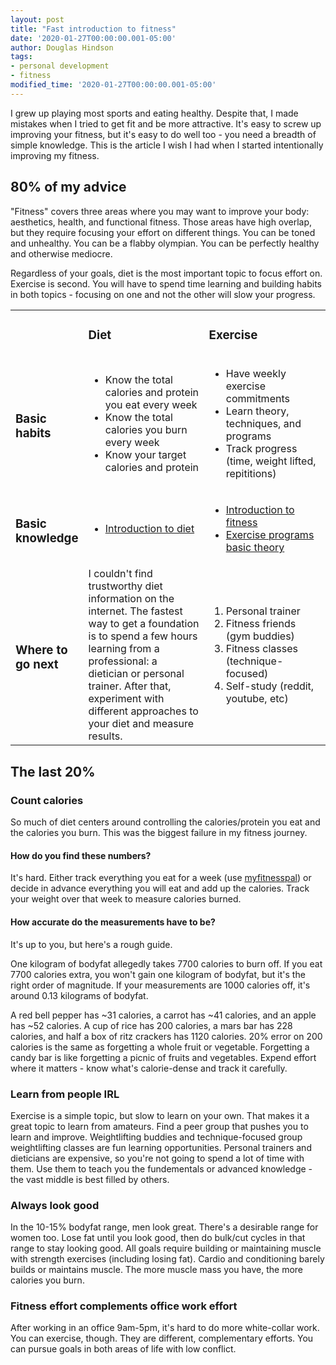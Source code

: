 ```yaml
---
layout: post
title: "Fast introduction to fitness"
date: '2020-01-27T00:00:00.001-05:00'
author: Douglas Hindson
tags: 
- personal development
- fitness
modified_time: '2020-01-27T00:00:00.001-05:00'
---
```


I grew up playing most sports and eating healthy. Despite that, I made mistakes when I tried to get fit and be more attractive. It's easy to screw up improving your fitness, but it's easy to do well too - you need a breadth of simple knowledge. This is the article I wish I had when I started intentionally improving my fitness.

## 80% of my advice

"Fitness" covers three areas where you may want to improve your body: aesthetics, health, and functional fitness. Those areas have high overlap, but they require focusing your effort on different things. You can be toned and unhealthy. You can be a flabby olympian. You can be perfectly healthy and otherwise mediocre.

Regardless of your goals, diet is the most important topic to focus effort on. Exercise is second. You will have to spend time learning and building habits in both topics - focusing on one and not the other will slow your progress. 

<table>
<tr>
<td width="20%">
</td>
<td width="40%">
<h3>Diet</h3>
</td>
<td width="40%">
<h3>Exercise</h3>
</td>
</tr>

<tr>
<td>
<h3>Basic habits</h3>
</td>
<td>
<ul>
<li>Know the total calories and protein you eat every week</li>
<li>Know the total calories you burn every week</li>
<li>Know your target calories and protein</li>
<ul>
</td>
<td>
<ul>
<li>Have weekly exercise commitments</li>
<li>Learn theory, techniques, and programs</li>
<li>Track progress (time, weight lifted, repititions)</li>
<ul>
</td>
</tr>

<tr>
<td>
<h3>Basic knowledge</h3>
</td>
<td>
<ul>
<li><a href="https://thefitness.wiki/improving-your-diet/">Introduction to diet</a></li>
</ul>
</td>
<td>
<ul>
<li><a href="https://thefitness.wiki/getting-started-with-fitness/">Introduction to fitness</a></li>
<li><a href="https://www.youtube.com/playlist?list=PLp4G6oBUcv8yxB4H2Y7IdOjst78R9UmCg">Exercise programs basic theory</a></li>
</ul>
</td>
</tr>

<tr>
<td>
<h3>Where to go next</h3>
</td>
<td>
I couldn't find trustworthy diet information on the internet. The fastest way to get a foundation is to spend a few hours learning from a professional: a dietician or personal trainer. After that, experiment with different approaches to your diet and measure results.
</td>
<td>
<ol>
<li>Personal trainer</li>
<li>Fitness friends (gym buddies)</li>
<li>Fitness classes (technique-focused)</li>
<li>Self-study (reddit, youtube, etc)</li>
</ol>
</td>
</tr>
</table>

## The last 20%

### Count calories

So much of diet centers around controlling the calories/protein you eat and the calories you burn. This was the biggest failure in my fitness journey.

#### How do you find these numbers?

It's hard. Either track everything you eat for a week (use [myfitnesspal](https://www.myfitnesspal.com/food/search)) or decide in advance everything you will eat and add up the calories. Track your weight over that week to measure calories burned.

#### How accurate do the measurements have to be?

It's up to you, but here's a rough guide.

One kilogram of bodyfat allegedly takes 7700 calories to burn off. If you eat 7700 calories extra, you won't gain one kilogram of bodyfat, but it's the right order of magnitude. If your measurements are 1000 calories off, it's around 0.13 kilograms of bodyfat.

A red bell pepper has ~31 calories, a carrot has ~41 calories, and an apple has ~52 calories. A cup of rice has 200 calories, a mars bar has 228 calories, and half a box of ritz crackers has 1120 calories. 20% error on 200 calories is the same as forgetting a whole fruit or vegetable. Forgetting a candy bar is like forgetting a picnic of fruits and vegetables. Expend effort where it matters - know what's calorie-dense and track it carefully.

### Learn from people IRL

Exercise is a simple topic, but slow to learn on your own. That makes it a great topic to learn from amateurs. Find a peer group that pushes you to learn and improve. Weightlifting buddies and technique-focused group weightlifting classes are fun learning opportunities. Personal trainers and dieticians are expensive, so you're not going to spend a lot of time with them. Use them to teach you the fundementals or advanced knowledge - the vast middle is best filled by others.

### Always look good

In the 10-15% bodyfat range, men look great. There's a desirable range for women too. Lose fat until you look good, then do bulk/cut cycles in that range to stay looking good. All goals require building or maintaining muscle with strength exercises (including losing fat). Cardio and conditioning barely builds or maintains muscle. The more muscle mass you have, the more calories you burn.

### Fitness effort complements office work effort

After working in an office 9am-5pm, it's hard to do more white-collar work. You can exercise, though. They are different, complementary efforts. You can pursue goals in both areas of life with low conflict. 